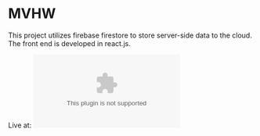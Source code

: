 # MVHW

This project utilizes firebase firestore to store server-side data to the cloud. The front end is developed in react.js.

Live at: ![mvhw.mvhsapps.com](mvhw.mvhsapps.com)
